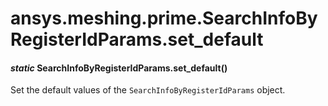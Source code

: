 # ansys.meshing.prime.SearchInfoByRegisterIdParams.set_default



#### *static* SearchInfoByRegisterIdParams.set_default()

Set the default values of the `SearchInfoByRegisterIdParams` object.

<!-- !! processed by numpydoc !! -->

